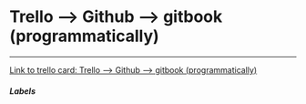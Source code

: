 # Trello --> Github --> gitbook (programmatically)



---

[Link to trello card: Trello --> Github --> gitbook (programmatically)](https://trello.com/c/uluGvPTU)

##### Labels

